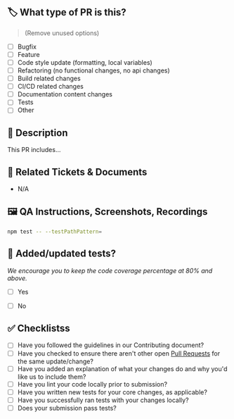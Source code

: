 ## 🏷️ What type of PR is this? 

> (Remove unused options)
- [ ] Bugfix
- [ ] Feature
- [ ] Code style update (formatting, local variables)
- [ ] Refactoring (no functional changes, no api changes)
- [ ] Build related changes
- [ ] CI/CD related changes
- [ ] Documentation content changes
- [ ] Tests
- [ ] Other

## 🎯 Description

This PR includes...

## 📝 Related Tickets & Documents
- N/A

## 🖼️ QA Instructions, Screenshots, Recordings

```bash
npm test -- --testPathPattern=
```

## 🧪 Added/updated tests?
_We encourage you to keep the code coverage percentage at 80% and above._

- [ ] Yes
- [ ] No


## ✅ Checklistss

- [ ] Have you followed the guidelines in our Contributing document?
- [ ] Have you checked to ensure there aren't other open [Pull Requests](https://github.com/jaflesch/ts-pokeapi/pulls) for the same update/change?
- [ ] Have you added an explanation of what your changes do and why you'd like us to include them?
- [ ] Have you lint your code locally prior to submission?
- [ ] Have you written new tests for your core changes, as applicable?
- [ ] Have you successfully ran tests with your changes locally?
- [ ] Does your submission pass tests?
